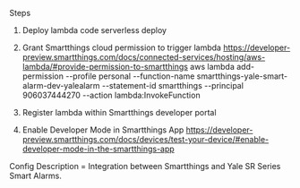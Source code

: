 Steps

1. Deploy lambda code
serverless deploy

2. Grant Smartthings cloud permission to trigger lambda
https://developer-preview.smartthings.com/docs/connected-services/hosting/aws-lambda/#provide-permission-to-smartthings
aws lambda add-permission --profile personal --function-name smartthings-yale-smart-alarm-dev-yalealarm --statement-id smartthings --principal 906037444270 --action lambda:InvokeFunction

3. Register lambda within Smartthings developer portal

4. Enable Developer Mode in Smartthings App
https://developer-preview.smartthings.com/docs/devices/test-your-device/#enable-developer-mode-in-the-smartthings-app

Config
Description = Integration between Smartthings and Yale SR Series Smart Alarms.